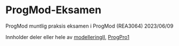 # ProgMod-Eksamen
ProgMod muntlig praksis eksamen i ProgMod (REA3064) 2023/06/09

Innholder deler eller hele av [modelleringII](https://github.com/EliasT05/ModelleringII), [ProgPro1](https://github.com/Vorckea/ProgPro1)

